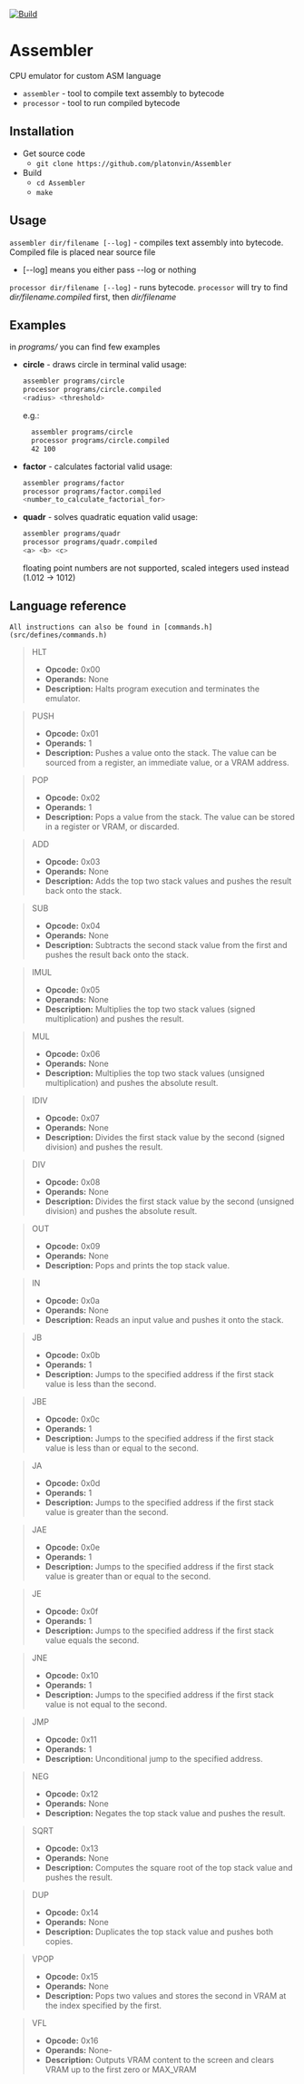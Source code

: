 [![Build](https://github.com/platonvin/Assembler/actions/workflows/build.yml/badge.svg)](https://github.com/platonvin/Assembler/actions/workflows/build.yml)

# Assembler

CPU emulator for custom ASM language

- `assembler` - tool to compile text assembly to bytecode
- `processor` - tool to run compiled bytecode

## Installation
- Get source code 
  - `git clone https://github.com/platonvin/Assembler`
- Build
  - `cd Assembler`
  - `make`


## Usage
`assembler dir/filename [--log]` - compiles text assembly into bytecode. Compiled file is placed near source file
 - [--log] means you either pass --log or nothing

`processor dir/filename [--log]` - runs bytecode. `processor` will try to find _dir/filename.compiled_ first, then _dir/filename_

## Examples
in _programs/_ you can find few examples
 - **circle** - draws circle in terminal
   valid usage:
     ```bash
     assembler programs/circle
     processor programs/circle.compiled
     <radius> <threshold>
     ```
     e.g.:
      ```bash
        assembler programs/circle
        processor programs/circle.compiled
        42 100
     ```
 - **factor** - calculates factorial
   valid usage:
     ```bash
     assembler programs/factor
     processor programs/factor.compiled
     <number_to_calculate_factorial_for>
     ```
 - **quadr** - solves quadratic equation
    valid usage:
     ```bash
     assembler programs/quadr
     processor programs/quadr.compiled
     <a> <b> <c>
     ```
      floating point numbers are not supported, scaled integers used instead (1.012 -> 1012)

## Language reference
    All instructions can also be found in [commands.h](src/defines/commands.h)

> HLT
> - **Opcode:** 0x00
> - **Operands:** None
> - **Description:** Halts program execution and terminates the emulator.

> PUSH
> - **Opcode:** 0x01
> - **Operands:** 1
> - **Description:** Pushes a value onto the stack. The value can be sourced from a register, an immediate value, or a VRAM address.

> POP
> - **Opcode:** 0x02
> - **Operands:** 1
> - **Description:** Pops a value from the stack. The value can be stored in a register or VRAM, or discarded.

> ADD
> - **Opcode:** 0x03
> - **Operands:** None
> - **Description:** Adds the top two stack values and pushes the result back onto the stack.

> SUB
> - **Opcode:** 0x04
> - **Operands:** None
> - **Description:** Subtracts the second stack value from the first and pushes the result back onto the stack.

> IMUL
> - **Opcode:** 0x05
> - **Operands:** None
> - **Description:** Multiplies the top two stack values (signed multiplication) and pushes the result.

> MUL
> - **Opcode:** 0x06
> - **Operands:** None
> - **Description:** Multiplies the top two stack values (unsigned multiplication) and pushes the absolute result.

> IDIV
> - **Opcode:** 0x07
> - **Operands:** None
> - **Description:** Divides the first stack value by the second (signed division) and pushes the result.

> DIV
> - **Opcode:** 0x08
> - **Operands:** None
> - **Description:** Divides the first stack value by the second (unsigned division) and pushes the absolute result.

> OUT
> - **Opcode:** 0x09
> - **Operands:** None
> - **Description:** Pops and prints the top stack value.

> IN
> - **Opcode:** 0x0a
> - **Operands:** None
> - **Description:** Reads an input value and pushes it onto the stack.

> JB
> - **Opcode:** 0x0b
> - **Operands:** 1
> - **Description:** Jumps to the specified address if the first stack value is less than the second.

> JBE
> - **Opcode:** 0x0c
> - **Operands:** 1
> - **Description:** Jumps to the specified address if the first stack value is less than or equal to the second.

> JA
> - **Opcode:** 0x0d
> - **Operands:** 1
> - **Description:** Jumps to the specified address if the first stack value is greater than the second.

> JAE
> - **Opcode:** 0x0e
> - **Operands:** 1
> - **Description:** Jumps to the specified address if the first stack value is greater than or equal to the second.

> JE
> - **Opcode:** 0x0f
> - **Operands:** 1
> - **Description:** Jumps to the specified address if the first stack value equals the second.

> JNE
> - **Opcode:** 0x10
> - **Operands:** 1
> - **Description:** Jumps to the specified address if the first stack value is not equal to the second.

> JMP
> - **Opcode:** 0x11
> - **Operands:** 1
> - **Description:** Unconditional jump to the specified address.

> NEG
> - **Opcode:** 0x12
> - **Operands:** None
> - **Description:** Negates the top stack value and pushes the result.

> SQRT
> - **Opcode:** 0x13
> - **Operands:** None
> - **Description:** Computes the square root of the top stack value and pushes the result.

> DUP
> - **Opcode:** 0x14
> - **Operands:** None
> - **Description:** Duplicates the top stack value and pushes both copies.

> VPOP
> - **Opcode:** 0x15
> - **Operands:** None
> - **Description:** Pops two values and stores the second in VRAM at the index specified by the first.

> VFL
> - **Opcode:** 0x16
> - **Operands:** None- 
> - **Description:** Outputs VRAM content to the screen and clears VRAM up to the first zero or MAX_VRAM
